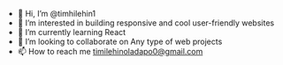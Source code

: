 - 👋 Hi, I’m @timhilehin1
- 👀 I’m interested in building responsive and cool user-friendly websites
- 🌱 I’m currently learning React
- 💞️ I’m looking to collaborate on Any type of web projects
- 📫 How to reach me timilehinoladapo0@gmail.com

<!---
timhilehin1/timhilehin1 is a ✨ special ✨ repository because its `README.md` (this file) appears on your GitHub profile.
You can click the Preview link to take a look at your changes.
--->
